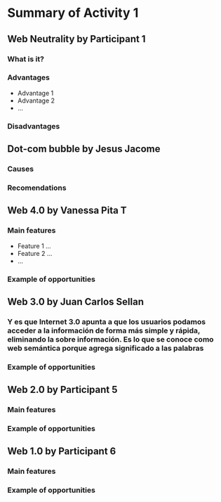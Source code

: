 # Summary of Activity 1


## Web Neutrality by Participant 1

### What is it?

### Advantages
  - Advantage 1
  - Advantage 2
  - ...

### Disadvantages


## Dot-com bubble by Jesus Jacome

### Causes

### Recomendations


## Web 4.0 by Vanessa Pita T

### Main features
 - Feature 1 ...
 - Feature 2 ...
 - ...

### Example of opportunities


## Web 3.0 by Juan Carlos Sellan 

### Y es que Internet 3.0 apunta a que los usuarios podamos acceder a la información de forma más simple y rápida, eliminando la sobre información.  Es lo que se conoce como web semántica porque agrega significado a las palabras

### Example of opportunities


## Web 2.0 by Participant 5

### Main features

### Example of opportunities


## Web 1.0 by Participant 6

### Main features

### Example of opportunities
